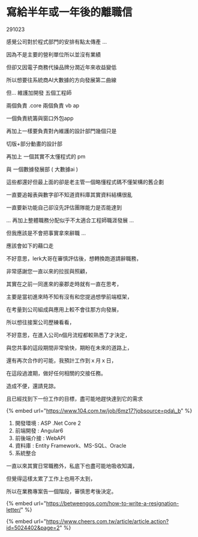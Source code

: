 # 寫給半年或一年後的離職信

291023

感覺公司對於程式部門的安排有點太傳產 ... 

因為不是主要的營利單位所以並沒有業績

但卻又因電子商務代操品牌分潤近年來收益變低

所以想要往系統商AI大數據的方向發展第二曲線

但... 維護加開發 五個工程師

兩個負責 .core 兩個負責 vb ap 

一個負責統籌與窗口外包app

再加上一樣要負責對內維護的設計部門幾個只是

切版+部分動畫的設計部

再加上 一個其實不太懂程式的 pm 

與 一個數據發展部 \( 大數據ai \)

這些都還好但最上面的卻是老主管一個略懂程式碼不懂架構的舊企劃

一直要追報表與數字卻不知道資料庫其實資料結構很亂

一直要新功能自己卻沒先評估團隊能力是否能達到

... 再加上整體職務分配似乎不太適合工程師職涯發展 ...

但我應該是不會把事實拿來辭職 ...

應該會如下的藉口走





不好意思，lerk大哥在審慎評估後，想轉換跑道請辭職務，

非常感謝您一直以來的拉拔與照顧，

其實在之前一同進來的豪郡走時就有一直在思考，

主要是當初進來時不知有沒有和您提過想學前端框架，

在考量到公司組成與應用上較不會往那方向發展，

所以想往接案公司歷練看看，

不好意思，在進入公司n個月流程都較熟悉了才決定，

與您共事的這段期間非常愉快，期盼在未來的道路上，

還有再次合作的可能，我預計工作到ｘ月ｘ日，

在這段過渡期，做好任何相關的交接任務。

造成不便，還請見諒。



且已經找到下一份工作的目標，盡可能地趕快達到它的需求

{% embed url="https://www.104.com.tw/job/6mz17?jobsource=pda\_b" %}





1. 開發環境 : ASP .Net Core 2
2. 前端開發 : Angular6
3. 前後端介接 : WebAPI
4. 資料庫 : Entity Framework、MS-SQL、Oracle
5. 系統整合

























一直以來其實日常職務外，私底下也盡可能地吸收知識，

但覺得這樣太累了工作上也用不太到，

所以在業務專案告一個階段，審慎思考後決定。



{% embed url="https://betweengos.com/how-to-write-a-resignation-letter/" %}

{% embed url="https://www.cheers.com.tw/article/article.action?id=5024402&page=2" %}



